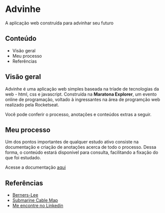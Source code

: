 # Advinhe

A aplicação web construída para advinhar seu futuro

## Conteúdo

- Visão geral
- Meu processo
- Referências

## Visão geral

Advinhe é uma aplicação web simples baseada na tríade de tecnologias da web - html, css e javascript. Construída na **Maratona Explorer**, um evento online de programação, voltado à ingressantes na área de programção web realizado pela Rocketseat.

Você pode conferir o processo, anotações e conteúdos extras a seguir. 

## Meu processo

Um dos pontos importantes de qualquer estudo ativo consiste na documentação e criação de anotações acerca de todo o processo. Dessa forma, o conteúdo estará disponível para consulta, facilitando a fixação do que foi estudado.

Acesse a documentação [aqui](https://pretty-yogurt-08d.notion.site/Maratona-Explorer-d876326a9ece4faa909bb71259c047c0)

## Referências

- [Berners-Lee](https://www.w3.org/People/Berners-Lee/)
- [Submarine Cable Map](https://www.submarinecablemap.com/)
- [Me encontre no Linkedin](https://www.linkedin.com/in/joaovsbraz/)